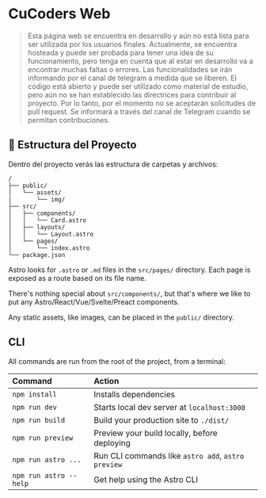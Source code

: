 # CuCoders Web

> Esta página web se encuentra en desarrollo y aún no está lista para ser utilizada por los usuarios finales. Actualmente, se encuentra hosteada y puede ser probada para tener una idea de su funcionamiento, pero tenga en cuenta que al estar en desarrollo va a encontrar muchas faltas o errores. Las funcionalidades se irán informando por el canal de telegram a medida que se liberen. El código está abierto y puede ser utilizado como material de estudio, pero aún no se han establecido las directrices para contribuir al proyecto. Por lo tanto, por el momento no se aceptarán solicitudes de pull request. Se informará a través del canal de Telegram cuando se permitan contribuciones.

## 🚀 Estructura del Proyecto

Dentro del proyecto verás las estructura de carpetas y archivos:

```
/
├── public/
│   └── assets/
|       └── img/
├── src/
│   ├── components/
│   │   └── Card.astro
│   ├── layouts/
│   │   └── Layout.astro
│   └── pages/
│       └── index.astro
└── package.json
```

Astro looks for `.astro` or `.md` files in the `src/pages/` directory. Each page is exposed as a route based on its file name.

There's nothing special about `src/components/`, but that's where we like to put any Astro/React/Vue/Svelte/Preact components.

Any static assets, like images, can be placed in the `public/` directory.

## CLI

All commands are run from the root of the project, from a terminal:

| Command                | Action                                             |
| :--------------------- | :------------------------------------------------- |
| `npm install`          | Installs dependencies                              |
| `npm run dev`          | Starts local dev server at `localhost:3000`        |
| `npm run build`        | Build your production site to `./dist/`            |
| `npm run preview`      | Preview your build locally, before deploying       |
| `npm run astro ...`    | Run CLI commands like `astro add`, `astro preview` |
| `npm run astro --help` | Get help using the Astro CLI                       |
